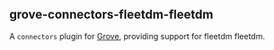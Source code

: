 ## grove-connectors-fleetdm-fleetdm

A `connectors` plugin for [Grove](https://www.github.com/hashicorp-forge/grove),
providing support for fleetdm fleetdm.
